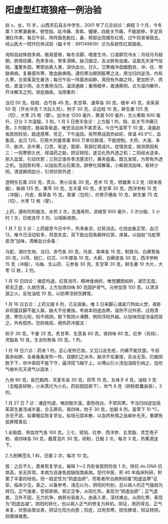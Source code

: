 # 阳虚型红斑狼疮一例治验

赵 x，女，15 岁，山西灵石县五中学生，2001 年了元旦初诊：病程 3 个月，今冬第 1 次寒潮袭来，顿觉指、趾冷痛、青紫、僵硬，四肢关节痛，不能屈伸，手足背潮红作痒，每日午前，阵阵面色酡红，鼻、颊部出现蝶形红斑，过午则渐渐隐去。经山医大一院作抗体试验（磁卡号：991149619）诊为系统性红斑狼疮。

询知自幼体弱多病，极易感冒，每冬冻脚，嗜食生冷，口渴即饮冷水；月经月月超期，脐周绞痛，色黑多块，带多清稀，脉沉细涩，舌淡胖有齿痕。证属先天肾气怯弱，藩篱失固，寒邪由表入里，深伏血分。日久，沉寒痼冷盘踞胞宫，冲、任、带脉俱病。复暴感外寒，致血脉痹阻。遵伤寒治厥阴脏寒之法，用当归四逆汤，内有久寒，合吴茱萸生姜汤；每日午前一阵面赤如醉，真阳有外越之险，更加附子、肉桂，直温少阴。全方重用当归，温润通脉；重用细辛，直通厥阴。合为温内解外，开冰解冻之剂。顽症痼疾，当用重剂：

当归 50 克，桂枝、白芍各 45 克，炙甘草、通草各 30 克，细辛 45 克，吴茱萸 50 克（开水冲洗 7 次后入煎），附子 30 克，企边桂 10 克，鲜生姜 125 克（切），大枣 25 枚（擘）。加冷水 1200 毫升，黄酒 500 毫升，文火煮取 600 毫升，日分 3 次温服，3 剂。1 月 5 日夜半急诊：上方服 1 剂，指、趾关节冷痛已愈。3 剂服完，肢端青紫退，唯觉活动尚不甚灵活。今日气温零下 10 度，凌晨赴省医院检验，路途感寒、劳乏，下午返回，突然寒战高热如疟，体温 40.5°C，血象高，血沉 120，已用大剂量青霉 800 万单位静滴，不能控制。大热、大渴、多汗、脉洪，舌中黄，口苦，呕逆，面部、背部红斑成片。症情突变，揣测原因有三：一则寒邪久伏，得温药之助，阴证转阳，遂见化热外透之机；二则经水适来，邪入血室，引动伏邪；三则正值冬季流感流行，兼夹瘟毒。既见发斑，为邪有外透之机。当因势利导，以拙拟贯众石膏汤，辟秽化斑解毒，小柴胡汤加味，枢转少阳，清透厥阴血分，引领伏邪外透：

透明生石膏 250 克，贯众、黑小豆各 30 克，苍术 15 克，明雄黄 0.3 克（研末吞服），柴胡 125 克，黄芩 30 克，生半夏 60 克，炙甘草 30 克，西洋参粉 15 克（冲服），丹皮、紫草各 15 克，青黛（包煎）、炒黑芥穗各 10 克，鲜生姜 75 克（切），大枣 12 枚（擘）。

上药，遵和剂煎服法，水煎 2 次，去渣再煎，浓缩至 600 毫升，3 次分服，3 小时 1 次，日夜连尽 3 剂，以阻断病势。

1 月 7 日 3 诊：上药服至今日中午，热净身凉，红斑消去。化验血象正常，血沉 12。唯今日活动较多，将息失宜，双下肢出现紫癜样红斑，痒甚。以拙拟“乌蛇荣皮汤”加味，清解血分余毒：

乌蛇、酒炒生地、当归、赤芍各 30 克，丹皮、紫单各 15 克，制首乌、白蒺黎各 30 克，川芎、桃仁、红花、川牛膝各 10 克，大蓟、白藓皮各 30 克，西洋参粉 15 克（冲服），乌梅、生山药、元参各 30 克，炙甘草 20 克，鲜生姜 10 大片，大枣 12 枚，2 剂。

1 月 10 日四诊：诸症均退，红斑消尽，精神食纳好。唯觉腰困如折，渴饮无度。邪去正虚，久病伤肾。上方加肾四味 80 克固护肾气，元参加至 100 克，以清浮游之火，反佐油桂 10 克，以防寒凉损伤脾胃。

1 月 16 日五诊：上药又服 8 剂，已无病象。唯 3 日来脚心涌泉穴热如火焚，夜卧非坦露双脚不能入寐，脉大不任重按。考病本阳虚血寒，温热不过外邪，过用清透，寒伤元阳，阳不统阴，致下焦阴火沸腾，例同浮阳外越。以加味四逆汤温而敛之。外有假热，恐防格拒，用热药冷服法：

附子 30 克，干姜 25 克，炙甘草、生芪各 60 克，肾四味 80 克，红参（另炖）、灵脂各 10 克，生龙牡粉各 30 克，1 剂。

1 月 19 日六诊：药进 1 剂，足心发热已敛。又见口舌生疮，灼痛不能饮食。午前面赤如醉，全身轰轰发热一阵，双膝扪之冰冷，脉洪不任重按，舌淡无苔。仍属阴胜于下，坎中真阳不能下守，逼浮阳飞越于上。以傅山引火汤加油桂引纳之，加坎气峻补先天肾气以固本：

九地 90 克，盐巴戟肉、天麦冬各 30 克，茯苓 15 克，五味子 6 克，油桂 3 克（去粗皮研粉，小米蒸烂为小丸，药前囫囵吞下），坎气 6 克（研粉胶囊装吞），3 剂。

1 月 27 日 7 诊：诸症均退，唯四肢欠温，面色咣白，不禁风寒。予当归四逆加吴茱萸生姜汤减半量，合玉屏风、肾四味，附子 30 克，加服 8 剂，虽零下 10 °C，亦无不适，拟春暖后恢复学业。拟培元固本散，以血肉有情之品峻补先天，重建免疫屏障善后：

1.全胎盘、带血坎气各 100 克，三七、琥珀、红参、西洋参、五灵脂、灵芝孢子粉、肾四味各 50 克，鹿茸混片 30 克，研粉，日服 2 次，每次 3 克，热黄酒送下。

2.九制豨莶丸 1 料，日服 2 次，每次 10 克。

按：之后不久，患者恢复学业，每隔 1～2 月赴省医院检验 1 次，除抗 ds-DNA 抗体高，余无异常。本病为自身免疫缺陷类疾病。现代中医，积 40 年临床科研，积累了丰富的经验。但一般定性为“阴虚血瘀”，而笔者所治病例却属“阳虚血寒”证型，临床少见，录之，以备参考。浅见以为，阴阳的判别，总以病人的正气强弱为转归。正气强者，受邪即病，邪正交争，从阳化热，表现为“阴虚血瘀”；正气虚者，卫外不固，无力抗争，病邪长驱直入，由表入里，深伏难出，从阴化寒，表现为“阳虚血凝”。阴阳的转化，也以病人正气的修复为转机。阴证，用药得当，正气来复，伏邪由里出表，阴证化阳为向愈；阳症，过用苦寒，损伤脾肾，阳证转阴，则缠绵难愈。